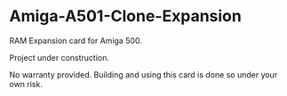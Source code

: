 # Amiga-A501-Clone-Expansion
RAM Expansion card for Amiga 500.

Project under construction. 

No warranty provided. Building and using this card is done so under your own risk.
